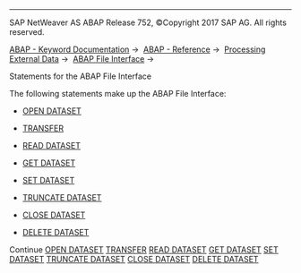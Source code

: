   

* * *

SAP NetWeaver AS ABAP Release 752, ©Copyright 2017 SAP AG. All rights reserved.

[ABAP - Keyword Documentation](https://help.sap.com/doc/abapdocu_752_index_htm/7.52/en-US/abenabap.htm) →  [ABAP - Reference](https://help.sap.com/doc/abapdocu_752_index_htm/7.52/en-US/abenabap_reference.htm) →  [Processing External Data](https://help.sap.com/doc/abapdocu_752_index_htm/7.52/en-US/abenabap_language_external_data.htm) →  [ABAP File Interface](https://help.sap.com/doc/abapdocu_752_index_htm/7.52/en-US/abenabap_language_files.htm) → 

Statements for the ABAP File Interface

The following statements make up the ABAP File Interface:

-   [OPEN DATASET](https://help.sap.com/doc/abapdocu_752_index_htm/7.52/en-US/abapopen_dataset.htm)
    

-   [TRANSFER](https://help.sap.com/doc/abapdocu_752_index_htm/7.52/en-US/abaptransfer.htm)
    

-   [READ DATASET](https://help.sap.com/doc/abapdocu_752_index_htm/7.52/en-US/abapread_dataset.htm)
    

-   [GET DATASET](https://help.sap.com/doc/abapdocu_752_index_htm/7.52/en-US/abapget_dataset.htm)
    

-   [SET DATASET](https://help.sap.com/doc/abapdocu_752_index_htm/7.52/en-US/abapset_dataset.htm)
    

-   [TRUNCATE DATASET](https://help.sap.com/doc/abapdocu_752_index_htm/7.52/en-US/abaptruncate.htm)
    

-   [CLOSE DATASET](https://help.sap.com/doc/abapdocu_752_index_htm/7.52/en-US/abapclose_dataset.htm)
    

-   [DELETE DATASET](https://help.sap.com/doc/abapdocu_752_index_htm/7.52/en-US/abapdelete_dataset.htm)

Continue
[OPEN DATASET](https://help.sap.com/doc/abapdocu_752_index_htm/7.52/en-US/abapopen_dataset.htm)
[TRANSFER](https://help.sap.com/doc/abapdocu_752_index_htm/7.52/en-US/abaptransfer.htm)
[READ DATASET](https://help.sap.com/doc/abapdocu_752_index_htm/7.52/en-US/abapread_dataset.htm)
[GET DATASET](https://help.sap.com/doc/abapdocu_752_index_htm/7.52/en-US/abapget_dataset.htm)
[SET DATASET](https://help.sap.com/doc/abapdocu_752_index_htm/7.52/en-US/abapset_dataset.htm)
[TRUNCATE DATASET](https://help.sap.com/doc/abapdocu_752_index_htm/7.52/en-US/abaptruncate.htm)
[CLOSE DATASET](https://help.sap.com/doc/abapdocu_752_index_htm/7.52/en-US/abapclose_dataset.htm)
[DELETE DATASET](https://help.sap.com/doc/abapdocu_752_index_htm/7.52/en-US/abapdelete_dataset.htm)
